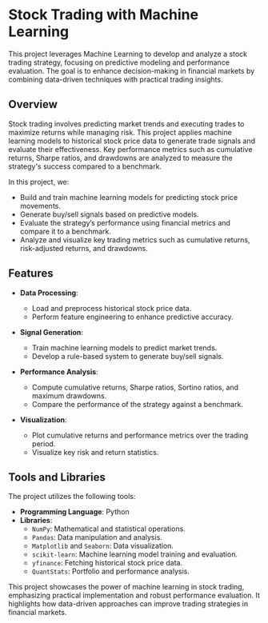 # Stock Trading with Machine Learning

This project leverages Machine Learning to develop and analyze a stock trading strategy, focusing on predictive modeling and performance evaluation. The goal is to enhance decision-making in financial markets by combining data-driven techniques with practical trading insights.

## Overview

Stock trading involves predicting market trends and executing trades to maximize returns while managing risk. This project applies machine learning models to historical stock price data to generate trade signals and evaluate their effectiveness. Key performance metrics such as cumulative returns, Sharpe ratios, and drawdowns are analyzed to measure the strategy's success compared to a benchmark.

In this project, we:

- Build and train machine learning models for predicting stock price movements.
- Generate buy/sell signals based on predictive models.
- Evaluate the strategy’s performance using financial metrics and compare it to a benchmark.
- Analyze and visualize key trading metrics such as cumulative returns, risk-adjusted returns, and drawdowns.

## Features

- **Data Processing**:
  - Load and preprocess historical stock price data.
  - Perform feature engineering to enhance predictive accuracy.

- **Signal Generation**:
  - Train machine learning models to predict market trends.
  - Develop a rule-based system to generate buy/sell signals.

- **Performance Analysis**:
  - Compute cumulative returns, Sharpe ratios, Sortino ratios, and maximum drawdowns.
  - Compare the performance of the strategy against a benchmark.

- **Visualization**:
  - Plot cumulative returns and performance metrics over the trading period.
  - Visualize key risk and return statistics.

## Tools and Libraries

The project utilizes the following tools:

- **Programming Language**: Python
- **Libraries**:
  - `NumPy`: Mathematical and statistical operations.
  - `Pandas`: Data manipulation and analysis.
  - `Matplotlib` and `Seaborn`: Data visualization.
  - `scikit-learn`: Machine learning model training and evaluation.
  - `yfinance`: Fetching historical stock price data.
  - `QuantStats`: Portfolio and performance analysis.

This project showcases the power of machine learning in stock trading, emphasizing practical implementation and robust performance evaluation. It highlights how data-driven approaches can improve trading strategies in financial markets.

